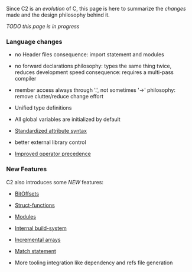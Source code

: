 
Since C2 is an _evolution_ of C, this page is here to summarize the
_changes_ made and the design philosophy behind it.

*TODO this page is in progress*


### Language changes

* no Header files
    consequence: import statement and modules

* no forward declarations
    philosophy: types the same thing twice, reduces development speed
    consequence: requires a multi-pass compiler

* member access always through '.', not sometimes '->'
    philosophy: remove clutter/reduce change effort

* Unified type definitions

* All global variables are initialized by default

* [Standardized attribute syntax](../language/attributes)

* better external library control

* [Improved operator precedence](../language/operators)



### New Features
C2 also introduces some *NEW* features:

* [BitOffsets](../language/bitoffsets)

* [Struct-functions](../language/struct_functions.md)

* [Modules](../language/modules)

* [Internal build-system](../build_system/intro)

* [Incremental arrays](../language/variables/#incremental-arrays)

* [Match statement](../language/match_statement.md)

* More tooling integration like dependency and refs file generation


